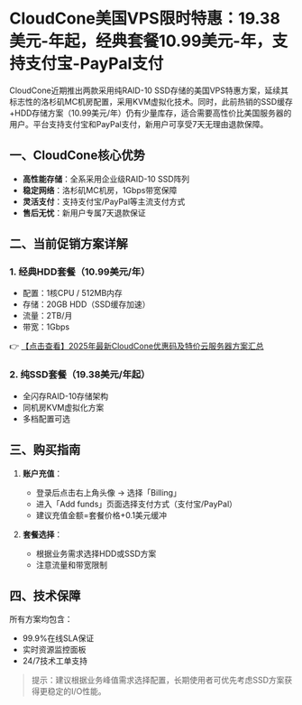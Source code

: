 # CloudCone美国VPS限时特惠：19.38美元-年起，经典套餐10.99美元-年，支持支付宝-PayPal支付

CloudCone近期推出两款采用纯RAID-10 SSD存储的美国VPS特惠方案，延续其标志性的洛杉矶MC机房配置，采用KVM虚拟化技术。同时，此前热销的SSD缓存+HDD存储方案（10.99美元/年）仍有少量库存，适合需要高性价比美国服务器的用户。平台支持支付宝和PayPal支付，新用户可享受7天无理由退款保障。

## 一、CloudCone核心优势
- **高性能存储**：全系采用企业级RAID-10 SSD阵列
- **稳定网络**：洛杉矶MC机房，1Gbps带宽保障
- **灵活支付**：支持支付宝/PayPal等主流支付方式
- **售后无忧**：新用户专属7天退款保证

## 二、当前促销方案详解
### 1. 经典HDD套餐（10.99美元/年）
- 配置：1核CPU / 512MB内存
- 存储：20GB HDD（SSD缓存加速）
- 流量：2TB/月
- 带宽：1Gbps

👉 [【点击查看】2025年最新CloudCone优惠码及特价云服务器方案汇总](https://bit.ly/Cloudcone)

### 2. 纯SSD套餐（19.38美元/年起）
- 全闪存RAID-10存储架构
- 同机房KVM虚拟化方案
- 多档配置可选

## 三、购买指南
1. **账户充值**：
   - 登录后点击右上角头像 → 选择「Billing」
   - 进入「Add funds」页面选择支付方式（支付宝/PayPal）
   - 建议充值金额=套餐价格+0.1美元缓冲

2. **套餐选择**：
   - 根据业务需求选择HDD或SSD方案
   - 注意流量和带宽限制

## 四、技术保障
所有方案均包含：
- 99.9%在线SLA保证
- 实时资源监控面板
- 24/7技术工单支持

> 提示：建议根据业务峰值需求选择配置，长期使用者可优先考虑SSD方案获得更稳定的I/O性能。